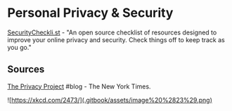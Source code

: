 # Personal Privacy & Security

[SecurityCheckli.st](https://securitycheckli.st/) - "An open source checklist of resources designed to improve your online privacy and security. Check things off to keep track as you go."

## Sources

[The Privacy Project](https://www.nytimes.com/series/new-york-times-privacy-project) \#blog - The New York Times.

![https://xkcd.com/2473/](.gitbook/assets/image%20%2823%29.png)

